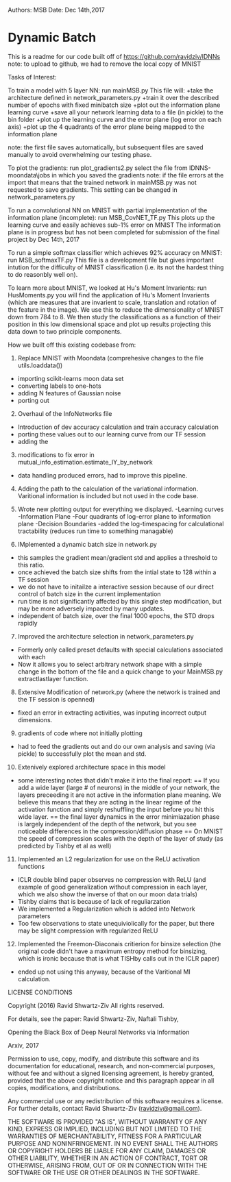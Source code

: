 Authors: MSB
Date: Dec 14th,2017

# Dynamic Batch

This is a readme for our code built off of https://github.com/ravidziv/IDNNs
note: to upload to github, we had to remove the local copy of MNIST


Tasks of Interest:

To train a model with 5 layer NN:
run mainMSB.py
This file will:
+take the architecture defined in network_parameters.py
+train it over the described number of epochs with fixed minibatch size
+plot out the information plane learning curve
+save all your network learning data to a file (in pickle) to the bin folder
+plot up the learning curve and the error plane (log error on each axis)
+plot up the 4 quadrants of the error plane being mapped to the information plane

note: the first file saves automatically, but subsequent files are saved manually to avoid overwhelming our testing phase.

To plot the gradients:
run plot_gradients2.py
select the file from IDNNS-moondata\jobs in which you saved the gradients
note: if the file errors at the import that means that the trained network in mainMSB.py was not requested to save gradients. This setting can be changed in network_parameters.py

To run a convolutional NN on MNIST with partial implementation of the information plane (incomplete):
run MSB_CovNET_TF.py
This plots up the learning curve and easily achieves sub-1% error on MNIST
The information plane is in progress but has not been completed for submission of the final project by Dec 14th, 2017

To run a simple softmax classifier which achieves 92% accuracy on MNIST:
run MSB_softmaxTF.py
This file is a development file but gives important intution for the difficulty of MNIST classification (i.e. its not the hardest thing to do reasonbly well on).

To learn more about MNIST, we looked at Hu's Moment Invarients:
run HusMoments.py
you will find the application of Hu's Moment Invarients (which are measures that are invarient to scale, translation and rotation of the feature in the image). We use this to reduce the dimensionality of MNIST down from 784 to 8. We then study the classifications as a function of their position in this low dimensional space and plot up results projecting this data down to two principle components.




How we built off this existing codebase from:
1. Replace MNIST with Moondata (comprehesive changes to the file utils.loaddata())
- importing scikit-learns moon data set
- converting labels to one-hots
- adding N features of Gaussian noise
- porting out

2. Overhaul of the InfoNetworks file
- Introduction of dev accuracy calculation and train accuracy calculation
- porting these values out to our learning curve from our TF session
- adding the 

3. modifications to fix error in mutual_info_estimation.estimate_IY_by_network
- data handling produced errors, had to improve this pipeline.

4. Adding the path to the calculation of the variational information.
Varitional information is included but not used in the code base.

5. Wrote new plotting output for everything we displayed.
-Learning curves
-Information Plane
-Four quadrants of log-error plane to information plane
-Decision Boundaries
-added the log-timespacing for calculational tractability (reduces run time to something managable)

6. IMplemented a dynamic batch size in network.py
- this samples the gradient mean/gradient std and applies a threshold to this ratio.
- once achieved the batch size shifts from the intial state to 128 within a TF session
- we do not have to initailze a interactive session because of our direct control of batch size in the current implementation
- run time is not significantly affected by this single step modification, but may be more adversely impacted by many updates.
- independent of batch size, over the final 1000 epochs, the STD drops rapidly

7. Improved the architecture selection in network_parameters.py
- Formerly only called preset defaults with special calculations associated with each
- Now it allows you to select arbitrary network shape with a simple change in the bottom of the file and a quick change to your MainMSB.py extractlastlayer function.

8. Extensive Modification of network.py (where the network is trained and the TF session is openned)
- fixed an error in extracting activities, was inputing incorrect output dimensions.

9. gradients of code where not initially plotting
- had to feed the gradients out and do our own analysis and saving (via pickle) to successfully plot the mean and std.

10. Extenively explored architecture space in this model
- some interesting notes that didn't make it into the final report:
== If you add a wide layer (large # of neurons) in the middle of your network, the layers preceeding it are not active in the information plane meaning. We believe this means that they are acting in the linear regime of the activation function and simply reshuffling the input before you hit this wide layer.
== the final layer dynamics in the error minimiazation phase is largely independent of the depth of the network, but you see noticeable differences in the compression/diffusion phase
== On MNIST the speed of compression scales with the depth of the layer of study (as predicted by Tishby et al as well)

11. Implemented an L2 regularization for use on the ReLU activation functions
- ICLR double blind paper observes no compression with ReLU (and example of good generalization without compression in each layer, which we also show the inverse of that on our moon data trials)
- Tishby claims that is because of lack of reguliarzation
- We implemented a Regularization which is added into Network parameters
- Too few observations to state unequiviolically for the paper, but there may be slight compression with regularized ReLU

12. Implemented the Freemon-Diaconais critierion for binsize selection (the original code didn't have a maximum entropy method for binsizing, which is ironic because that is what TISHby calls out in the ICLR paper)
- ended up not using this anyway, because of the Varitional MI calculation.



LICENSE CONDITIONS


Copyright (2016) Ravid Shwartz-Ziv
All rights reserved.


For details, see the paper:
Ravid Shwartz-Ziv, Naftali Tishby,

Opening the Black Box of Deep Neural Networks via Information

Arxiv, 2017

Permission to use, copy, modify, and distribute this software and its documentation for educational, research, and non-commercial purposes, without fee and without a signed licensing agreement, is hereby granted, provided that the above copyright notice and this paragraph appear in all copies, modifications, and distributions.


Any commercial use or any redistribution of this software requires a license. 
For further details, contact Ravid Shwartz-Ziv (ravidziv@gmail.com).

THE SOFTWARE IS PROVIDED "AS IS", WITHOUT WARRANTY OF ANY KIND, EXPRESS OR IMPLIED, INCLUDING BUT NOT LIMITED TO THE WARRANTIES OF MERCHANTABILITY, FITNESS FOR A PARTICULAR PURPOSE AND NONINFRINGEMENT. IN NO EVENT SHALL THE AUTHORS OR COPYRIGHT HOLDERS BE LIABLE FOR ANY CLAIM, DAMAGES OR OTHER LIABILITY, WHETHER IN AN ACTION OF CONTRACT, TORT OR OTHERWISE, ARISING FROM, OUT OF OR IN CONNECTION WITH THE SOFTWARE OR THE USE OR OTHER DEALINGS IN THE SOFTWARE.
